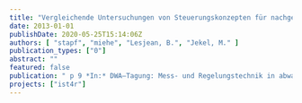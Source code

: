 ```yaml
---
title: "Vergleichende Untersuchungen von Steuerungskonzepten für nachgeschaltete Ozonanlagen"
date: 2013-01-01
publishDate: 2020-05-25T15:14:06Z
authors: [ "stapf", "miehe", "Lesjean, B.", "Jekel, M." ]
publication_types: ["0"]
abstract: ""
featured: false
publication: " p 9 *In:* DWA–Tagung: Mess- und Regelungstechnik in abwassertechnischen Anlagen. Fulda, Germany. 15-16 October 2013"
projects: ["ist4r"]
---
```


